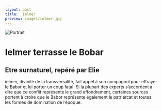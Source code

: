 ```yaml
---
layout: post
title:  Ielmer
preview: images/ielmer.jpg
---
```


![Portrait](/csf4/images/ielmer.jpg)

# Ielmer terrasse le Bobar
## Etre surnaturel, repéré par Elie 
ielmer, divinité de la transversalité, fait appel à son compagnol pour
effrayer le Babor et lui porter un coup fatal. Si la plupart des experts
s’accordent à dire que ce conflit représente le grand effondrement,
certaines sources portent à croire que le Babor représente également le patriarcat et toutes les formes de domination de l’époque.  


<!-- 
### Sa fiche de répérage 

![Fiche](/images/Ielmer.jpeg) -->


